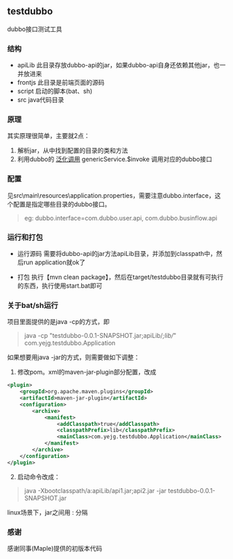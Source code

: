 ## testdubbo

dubbo接口测试工具  


### 结构
- apiLib 此目录存放dubbo-api的jar，如果dubbo-api自身还依赖其他jar，也一并放进来
- frontjs 此目录是前端页面的源码
- script 启动的脚本(bat、sh)
- src java代码目录


### 原理
其实原理很简单，主要就2点：  

1.  解析jar，从中找到配置的目录的类和方法
2.  利用dubbo的 [泛化调用](http://dubbo.apache.org/zh-cn/docs/user/demos/generic-service.html) genericService.$invoke 调用对应的dubbo接口


### 配置
见src\main\resources\application.properties，需要注意dubbo.interface，这个配置是指定哪些目录的dubbo接口。
> eg: dubbo.interface=com.dubbo.user.api, com.dubbo.businflow.api


### 运行和打包
- 运行源码
   需要将dubbo-api的jar方法apiLib目录，并添加到classpath中，然后run application就ok了

- 打包
执行【mvn clean package】，然后在target/testdubbo目录就有可执行的东西，执行使用start.bat即可

### 关于bat/sh运行
项目里面提供的是java -cp的方式，即
> java -cp "testdubbo-0.0.1-SNAPSHOT.jar;apiLib/*;lib/*" com.yejg.testdubbo.Application


如果想要用java -jar的方式，则需要做如下调整：
1.  修改pom。xml的maven-jar-plugin部分配置，改成
```xml
<plugin>
    <groupId>org.apache.maven.plugins</groupId>
    <artifactId>maven-jar-plugin</artifactId>
    <configuration>
        <archive>
            <manifest>
                <addClasspath>true</addClasspath>
                <classpathPrefix>lib</classpathPrefix>
                <mainClass>com.yejg.testdubbo.Application</mainClass>
            </manifest>
        </archive>
    </configuration>
</plugin>
```
2.  启动命令改成：
> java -Xbootclasspath/a:apiLib/api1.jar;api2.jar -jar testdubbo-0.0.1-SNAPSHOT.jar

linux场景下，jar之间用 : 分隔


### 感谢
感谢同事(Maple)提供的初版本代码
